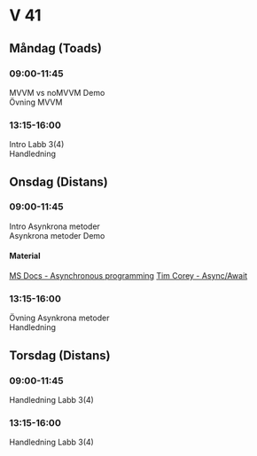 # V 41
## Måndag (Toads)
### 09:00-11:45 
MVVM vs noMVVM Demo</br>
Övning MVVM
### 13:15-16:00
Intro Labb 3(4)</br>
Handledning
## Onsdag (Distans)
### 09:00-11:45
Intro Asynkrona metoder</br>
Asynkrona metoder Demo
#### Material
[MS Docs - Asynchronous programming](https://docs.microsoft.com/en-us/dotnet/csharp/programming-guide/concepts/async/)
[Tim Corey - Async/Await](https://www.youtube.com/watch?v=2moh18sh5p4)
### 13:15-16:00
Övning Asynkrona metoder</br>
Handledning
## Torsdag (Distans)
### 09:00-11:45
Handledning Labb 3(4)
### 13:15-16:00
Handledning Labb 3(4)